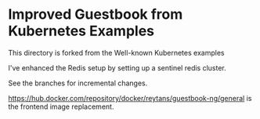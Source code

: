 # Improved Guestbook from Kubernetes Examples

This directory is forked from the Well-known Kubernetes examples

I've enhanced the Redis setup by setting up a sentinel redis cluster.

See the branches for incremental changes.

https://hub.docker.com/repository/docker/reytans/guestbook-ng/general is the frontend image replacement. 
